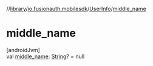 //[library](../../../index.md)/[io.fusionauth.mobilesdk](../index.md)/[UserInfo](index.md)/[middle_name](middle_name.md)

# middle_name

[androidJvm]\
val [middle_name](middle_name.md): [String](https://kotlinlang.org/api/latest/jvm/stdlib/kotlin/-string/index.html)? = null
